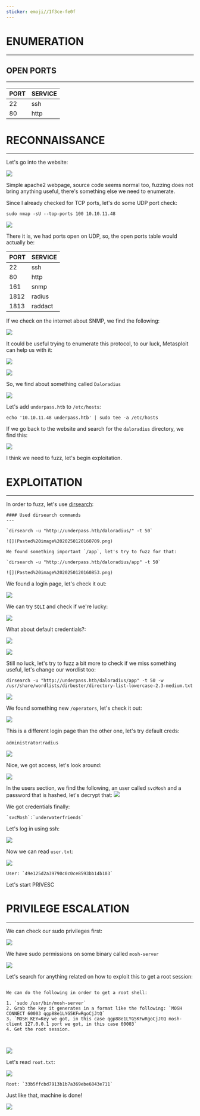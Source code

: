 ```yaml
---
sticker: emoji//1f3ce-fe0f
---
```

# ENUMERATION
---



## OPEN PORTS
---


| PORT | SERVICE |
| :--- | :------ |
| 22   | ssh     |
| 80   | http    |



# RECONNAISSANCE
---


Let's go into the website:


![](Pasted%20image%2020250120155437.png)

Simple apache2 webpage, source code seems normal too, fuzzing does not bring anything useful, there's something else we need to enumerate.

Since I already checked for TCP ports, let's do some UDP port check:


`sudo nmap -sU --top-ports 100 10.10.11.48`


![](Pasted%20image%2020250120155642.png)

There it is, we had ports open on UDP, so, the open ports table would actually be:



| PORT | SERVICE |
| :--- | :------ |
| 22   | ssh     |
| 80   | http    |
| 161  | snmp    |
| 1812 | radius  |
| 1813 | raddact |
If we check on the internet about SNMP, we find the following:

![](Pasted%20image%2020250120155817.png)

It could be useful trying to enumerate this protocol, to our luck, Metasploit can help us with it:

![](Pasted%20image%2020250120155941.png)


![](Pasted%20image%2020250120160017.png)

So, we find about something called `Daloradius` 

![](Pasted%20image%2020250120160052.png)

Let's add `underpass.htb` to `/etc/hosts`:

`echo '10.10.11.48 underpass.htb' | sudo tee -a /etc/hosts`


If we go back to the website and search for the `daloradius` directory, we find this:

![](Pasted%20image%2020250120160325.png)

I think we need to fuzz, let's begin exploitation.



# EXPLOITATION
---

In order to fuzz, let's use [dirsearch](https://github.com/maurosoria/dirsearch):


```ad-hint
#### Used dirsearch commands
---

`dirsearch -u "http://underpass.htb/daloradius/" -t 50`

![](Pasted%20image%2020250120160709.png)

We found something important `/app`, let's try to fuzz for that:

`dirsearch -u "http://underpass.htb/daloradius/app" -t 50`

![](Pasted%20image%2020250120160853.png)

```


We found a login page, let's check it out:


![](Pasted%20image%2020250120160957.png)

We can try `SQLI` and check if we're lucky:


![](Pasted%20image%2020250120161050.png)

What about default credentials?:

![](Pasted%20image%2020250120161124.png)


![](Pasted%20image%2020250120161142.png)


Still no luck, let's try to fuzz a bit more to check if we miss something useful, let's change our wordlist too:

`dirsearch -u "http://underpass.htb/daloradius/app" -t 50 -w /usr/share/wordlists/dirbuster/directory-list-lowercase-2.3-medium.txt`

![](Pasted%20image%2020250120161314.png)

We found something new `/operators`, let's check it out:


![](Pasted%20image%2020250120161421.png)

This is a different login page than the other one, let's try default creds:


`administrator`:`radius`


![](Pasted%20image%2020250120161500.png)

Nice, we got access, let's look around:

![](Pasted%20image%2020250120161530.png)

In the users section, we find the following, an user called `svcMosh` and a password that is hashed, let's decrypt that:
![](Pasted%20image%2020250120161644.png)

We got credentials finally:

```ad-important
`svcMosh`:`underwaterfriends`
```

Let's log in using ssh:


![](Pasted%20image%2020250120161747.png)

Now we can read `user.txt`:

![](Pasted%20image%2020250120161803.png)

```ad-important
User: `49e125d2a39790c0c0ce8593bb14b103`
```

Let's start PRIVESC

# PRIVILEGE ESCALATION
---


We can check our sudo privileges first:

![](Pasted%20image%2020250120161903.png)

We have sudo permissions on some binary called `mosh-server`

![](Pasted%20image%2020250120161956.png)

Let's search for anything related on how to exploit this to get a root session:

```ad-summary

We can do the following in order to get a root shell:

1. `sudo /usr/bin/mosh-server`
2. Grab the key it generates in a format like the following: `MOSH CONNECT 60003 qgp88e1LYG5KFwRgoCjJtQ`
3. `MOSH_KEY=Key we got, in this case qgp88e1LYG5KFwRgoCjJtQ mosh-client 127.0.0.1 port we got, in this case 60003`
4. Get the root session.



```

![](Pasted%20image%2020250120162643.png)

Let's read `root.txt`:


![](Pasted%20image%2020250120162658.png)

```ad-important
Root: `33b5ffcbd7913b1b7a369ebe6843e711`
```

Just like that, machine is done!

![](Pasted%20image%2020250120162731.png)

